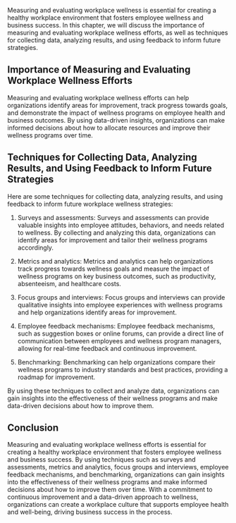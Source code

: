 
Measuring and evaluating workplace wellness is essential for creating a healthy workplace environment that fosters employee wellness and business success. In this chapter, we will discuss the importance of measuring and evaluating workplace wellness efforts, as well as techniques for collecting data, analyzing results, and using feedback to inform future strategies.

Importance of Measuring and Evaluating Workplace Wellness Efforts
-----------------------------------------------------------------

Measuring and evaluating workplace wellness efforts can help organizations identify areas for improvement, track progress towards goals, and demonstrate the impact of wellness programs on employee health and business outcomes. By using data-driven insights, organizations can make informed decisions about how to allocate resources and improve their wellness programs over time.

Techniques for Collecting Data, Analyzing Results, and Using Feedback to Inform Future Strategies
-------------------------------------------------------------------------------------------------

Here are some techniques for collecting data, analyzing results, and using feedback to inform future workplace wellness strategies:

1. Surveys and assessments: Surveys and assessments can provide valuable insights into employee attitudes, behaviors, and needs related to wellness. By collecting and analyzing this data, organizations can identify areas for improvement and tailor their wellness programs accordingly.

2. Metrics and analytics: Metrics and analytics can help organizations track progress towards wellness goals and measure the impact of wellness programs on key business outcomes, such as productivity, absenteeism, and healthcare costs.

3. Focus groups and interviews: Focus groups and interviews can provide qualitative insights into employee experiences with wellness programs and help organizations identify areas for improvement.

4. Employee feedback mechanisms: Employee feedback mechanisms, such as suggestion boxes or online forums, can provide a direct line of communication between employees and wellness program managers, allowing for real-time feedback and continuous improvement.

5. Benchmarking: Benchmarking can help organizations compare their wellness programs to industry standards and best practices, providing a roadmap for improvement.

By using these techniques to collect and analyze data, organizations can gain insights into the effectiveness of their wellness programs and make data-driven decisions about how to improve them.

Conclusion
----------

Measuring and evaluating workplace wellness efforts is essential for creating a healthy workplace environment that fosters employee wellness and business success. By using techniques such as surveys and assessments, metrics and analytics, focus groups and interviews, employee feedback mechanisms, and benchmarking, organizations can gain insights into the effectiveness of their wellness programs and make informed decisions about how to improve them over time. With a commitment to continuous improvement and a data-driven approach to wellness, organizations can create a workplace culture that supports employee health and well-being, driving business success in the process.
